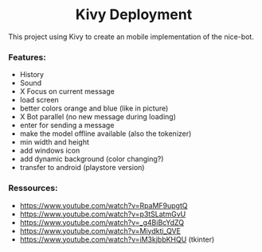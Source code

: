 <h1 style="text-align:center">Kivy Deployment</h1>

This project using Kivy to create an mobile implementation of the nice-bot.

### Features:
- History
- Sound
- X Focus on current message
- load screen
- better colors orange and blue (like in picture)
- X Bot parallel (no new message during loading)
- enter for sending a message
- make the model offline available (also the tokenizer)
- min width and height
- add windows icon
- add dynamic background (color changing?)
- transfer to android (playstore version)


### Ressources:
- https://www.youtube.com/watch?v=RpaMF9upgtQ
- https://www.youtube.com/watch?v=p3tSLatmGvU
- https://www.youtube.com/watch?v=_g4BiBcYdZQ
- https://www.youtube.com/watch?v=Miydkti_QVE
- https://www.youtube.com/watch?v=iM3kjbbKHQU (tkinter)


